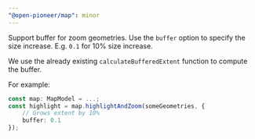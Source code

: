 ```yaml
---
"@open-pioneer/map": minor
---
```


Support buffer for zoom geometries.
Use the `buffer` option to specify the size increase. E.g. `0.1` for 10% size increase.

We use the already existing `calculateBufferedExtent` function to compute the buffer.

For example:

```ts
const map: MapModel = ...;
const highlight = map.highlightAndZoom(someGeometries, {
    // Grows extent by 10%
    buffer: 0.1
});
```
